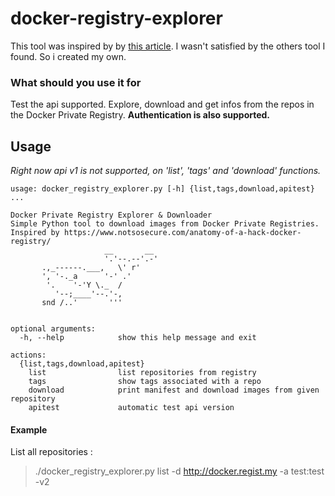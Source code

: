 # docker-registry-explorer
This tool was inspired by by [this article](https://www.notsosecure.com/anatomy-of-a-hack-docker-registry/).
I wasn't satisfied by the others tool I found. So i created my own.

### What should you use it for
Test the api supported.
Explore, download and get infos from the repos in the Docker Private Registry.
**Authentication is also supported.**

## Usage

*Right now api v1 is not supported, on 'list', 'tags' and 'download' functions.*

```shell
usage: docker_registry_explorer.py [-h] {list,tags,download,apitest} ...

Docker Private Registry Explorer & Downloader
Simple Python tool to download images from Docker Private Registries.
Inspired by https://www.notsosecure.com/anatomy-of-a-hack-docker-registry/
                     __       __
                     '.'--.--'.-'
       .,_------.___,   \' r'
       ', '-._a      '-' .'
        '.    '-'Y \._  /
          '--;____'--.'-,
       snd /..'       '''
        

optional arguments:
  -h, --help            show this help message and exit

actions:
  {list,tags,download,apitest}
    list                list repositories from registry
    tags                show tags associated with a repo
    download            print manifest and download images from given repository
    apitest             automatic test api version

```

#### Example

List all repositories :
> ./docker_registry_explorer.py list -d http://docker.regist.my -a test:test -v2
